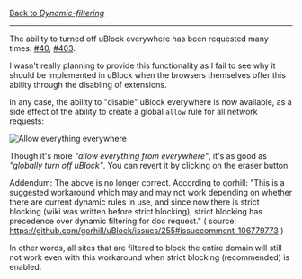 [Back to _Dynamic-filtering_](https://github.com/gorhill/uBlock/wiki/Dynamic-filtering)

***

The ability to turned off uBlock everywhere has been requested many times: [#40](https://github.com/gorhill/uBlock/issues/40), [#403](https://github.com/gorhill/uBlock/issues/403).

I wasn't really planning to provide this functionality as I fail to see why it should be implemented in uBlock when the browsers themselves offer this ability through the disabling of extensions.

In any case, the ability to "disable" uBlock everywhere is now available, as a side effect of the ability to create a global `allow` rule for all network requests:

![Allow everything everywhere](https://cloud.githubusercontent.com/assets/6733770/7446377/d03b1ab4-f1ac-11e4-9a86-455a34bfca95.png)

Though it's more _"allow everything from everywhere"_, it's as good as _"globally turn off uBlock"_. You can revert it by clicking on the eraser button.

Addendum: The above is no longer correct.  According to gorhill: "This is a suggested workaround which may and may not work depending on whether there are current dynamic rules in use, and since now there is strict blocking (wiki was written before strict blocking), strict blocking has precedence over dynamic filtering for doc request." ( source: https://github.com/gorhill/uBlock/issues/255#issuecomment-106779773 )

In other words, all sites that are filtered to block the entire domain will still not work even with this workaround when strict blocking (recommended) is enabled.
